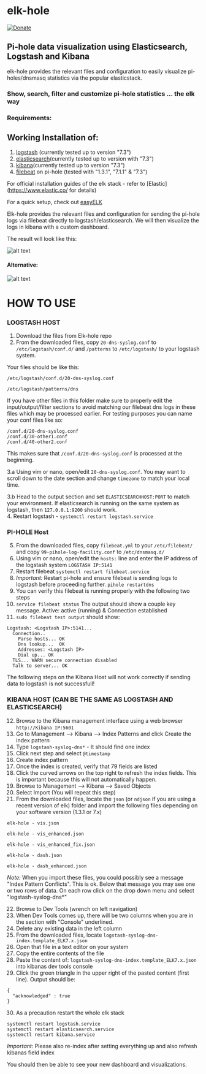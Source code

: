 # elk-hole

[![Donate](https://img.shields.io/badge/Donate-PayPal-green.svg)](https://www.paypal.com/cgi-bin/webscr?cmd=_s-xclick&hosted_button_id=JHHMGDE4P5SRY&source=url)

## Pi-hole data visualization using Elasticsearch, Logstash and Kibana

elk-hole provides the relevant files and configuration to easily visualize pi-holes/dnsmasq statistics via the popular elasticstack.

### Show, search, filter and customize pi-hole statistics ... the elk way


### Requirements:
## Working Installation of:
1. [logstash](https://www.elastic.co/products/logstash) (currently tested up to version "7.3")
2. [elasticsearch](https://www.elastic.co/products/elasticsearch)(currently tested up to version with "7.3")
3. [kibana](https://www.elastic.co/products/kibana)(currently tested up to version "7.3")
4. [filebeat](https://www.elastic.co/products/beats/filebeat) on pi-hole (tested with "1.3.1", "7.1.1" & "7.3")


For official installation guides of the elk stack - refer to [Elastic](https://www.elastic.co/ for details) 

For a quick setup, check out [easyELK](https://github.com/josh-thurston/easyELK)


Elk-hole provides the relevant files and configuration for sending the pi-hole logs via filebeat directly to logstash/elasticsearch. We will then visualize the logs in kibana with a custom dashboard.

The result will look like this:

![alt text](https://github.com/nin9s/elk-hole/blob/master/dash.PNG)
#### Alternative:
![alt text](https://github.com/nin9s/elk-hole/blob/master/dash_enhanced.PNG)
  
# HOW TO USE 
 
### LOGSTASH HOST 

1. Download the files from Elk-hole repo 
2. From the downloaded files, copy ```20-dns-syslog.conf``` to ```/etc/logstash/conf.d/``` and ```/patterns``` to  ```/etc/logstash/``` to your logstash system.  

Your files should be like this:

```/etc/logstash/conf.d/20-dns-syslog.conf```

```/etc/logstash/patterns/dns```

If you have other files in this folder make sure to properly edit the input/output/filter sections to avoid matching our filebeat dns logs in these files which may be processed earlier. For testing purposes you can name your conf files like so:

```
/conf.d/20-dns-syslog.conf
/conf.d/30-other1.conf
/conf.d/40-other2.conf
```

This makes sure that ```/conf.d/20-dns-syslog.conf``` is processed at the beginning.


3.a Using vim or nano, open/edit ```20-dns-syslog.conf```. You may want to scroll down to the date section and change ```timezone``` to match your local time.

3.b  Head to the output section and set ```ELASTICSEARCHHOST:PORT``` to match your environment.  If elasticsearch is running on the same system as logstash, then ```127.0.0.1:9200``` should work.  
4. Restart logstash -  ```systemctl restart logstash.service```

### PI-HOLE Host

5. From the downloaded files, copy ```filebeat.yml``` to your ```/etc/filebeat/``` and copy ```99-pihole-log-facility.conf``` to ```/etc/dnsmasq.d/```
6. Using vim or nano, open/edit the ```hosts:``` line and enter the IP address of the logstash system ```LOGSTASH IP:5141```
7. Restart filebeat ```systemctl restart filebeat.service``` 
8. *Important:* Restart pi-hole and ensure filebeat is sending logs to logstash before proceeding further. ```pihole restartdns```
9. You can verify this filebeat is running properly with the following two steps
10. ```service filebeat status``` The output should show a couple key message.  Active: active (running) & Connection established 
11. ```sudo filebeat test output``` should show:

```
Logstash: <Logstash IP>:5141...
  Connection..
    Parse hosts... OK
    Dns lookup...  OK
    Addresses: <Logstash IP>
    Dial up... OK
  TLS... WARN secure connection disabled
  Talk to server... OK
```

The following steps on the Kibana Host will not work correctly if sending data to logstash is not successfull!

### KIBANA HOST (CAN BE THE SAME AS LOGSTASH AND ELASTICSEARCH)

12. Browse to the Kibana management interface using a web browser ```http://Kibana IP:5601```
13. Go to Management --> Kibana --> Index Patterns and click Create the index pattern
14. Type ```logstash-syslog-dns*``` - It should find one index
15. Click next step and select ```@timestamp``` 
16. Create index pattern
17. Once the index is created, verify that 79 fields are listed
18. Click the curved arrows on the top right to refresh the index fields.  This is important because this will not automatically happen.
19. Browse to Management --> Kibana --> Saved Objects
20. Select Import (You will repeat this step)
21. From the downloaded files, locate the ```json``` (or ```ndjson``` if you are using a recent version of elk) folder and import the following files depending on your software version (1.3.1 or 7.x)

```elk-hole - vis.json```

```elk-hole - vis_enhanced.json```

```elk-hole - vis_enhanced_fix.json```

```elk-hole - dash.json```

```elk-hole - dash_enhanced.json``` 

*Note:* When you import these files, you could possibly see a message "Index Pattern Conflicts".  This is ok.  Below that message you may see one or two rows of data.  On each row click on the drop down menu and select "logstash-syslog-dns*"

22. Browse to Dev Tools (wrench on left navigation)
23. When Dev Tools comes up, there will be two columns when you are in the section with "Console" underlined.
24. Delete any existing data in the left column
25. From the downloaded files, locate ```logstash-syslog-dns-index.template_ELK7.x.json```
26. Open that file in a text editor on your system
27. Copy the entire contents of the file
28. Paste the content of: ```logstash-syslog-dns-index.template_ELK7.x.json``` into kibanas dev tools console
29. Click the green triangle in the upper right of the pasted content (first line). Output should be:

```
{
  "acknowledged" : true 
}
```

30. As a precaution restart the whole elk stack

```
systemctl restart logstash.service 
systemctl restart elasticsearch.service
systemctl restart kibana.service
```
*Important:* Please also re-index after setting everything up and also refresh kibanas field index

You should then be able to see your new dashboard and visualizations.
